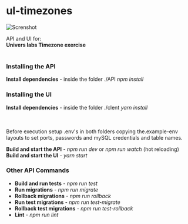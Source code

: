 # ul-timezones
![Screnshot](https://i.imgur.com/mWQfDRj.png)

API and UI for:\
**Univers labs Timezone exercise** 
<br></br>
### Installing the API
**Install dependencies** - inside the folder ./API *npm install*

### Installing the UI
**Install dependencies** - inside the folder ./clent *yarn install*

<br></br>
Before execution setup .env's in both folders copying the.example-env layouts to set ports, passwords and mySQL credentials and table names.

**Build and start the API** - *npm run dev* or *npm run watch* (hot reloading)  
**Build and start the UI** - *yarn start* 

### Other API Commands

- **Build and run tests** - *npm run test*
- **Run migrations** - *npm run migrate*
- **Rollback migrations** - *npm run rollback*
- **Run test migrations** - *npm run test-migrate*
- **Rollback test migrations** - *npm run test-rollback*
- **Lint** - *npm run lint*

